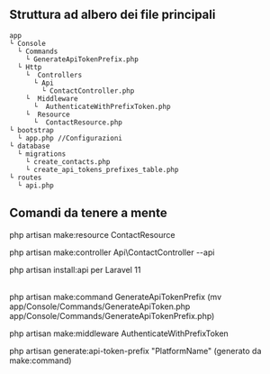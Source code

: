 ## Struttura ad albero dei file principali

```
app
└ Console
  └ Commands
    └ GenerateApiTokenPrefix.php
  └ Http
    └  Controllers
      └ Api 
        └ ContactController.php
    └  Middleware
      └  AuthenticateWithPrefixToken.php
    └  Resource
      └  ContactResource.php
└ bootstrap
  └ app.php //Configurazioni
└ database
  └ migrations
    └ create_contacts.php
    └ create_api_tokens_prefixes_table.php
└ routes
  └ api.php
```

## Comandi da tenere a mente

php artisan make:resource ContactResource

php artisan make:controller Api\ContactController --api

php artisan install:api per Laravel 11 <br><br>


php artisan make:command GenerateApiTokenPrefix (mv app/Console/Commands/GenerateApiToken.php app/Console/Commands/GenerateApiTokenPrefix.php)

php artisan make:middleware AuthenticateWithPrefixToken

php artisan generate:api-token-prefix "PlatformName" (generato da make:command)
